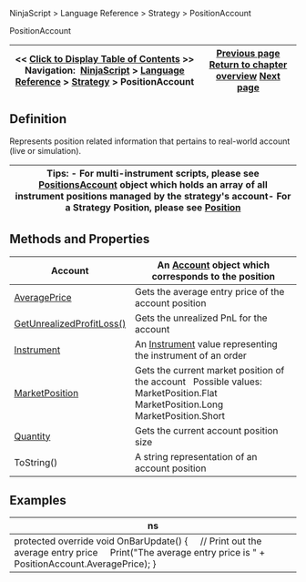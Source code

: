 ﻿
NinjaScript > Language Reference > Strategy > PositionAccount

PositionAccount

| << [Click to Display Table of Contents](positionaccount.md) >> **Navigation:**     [NinjaScript](ninjascript-1.md) > [Language Reference](language_reference_wip-1.md) > [Strategy](strategy-1.md) > PositionAccount | [Previous page](position_quantity-1.md) [Return to chapter overview](strategy-1.md) [Next page](positionaccount_averageprice-1.md) |
| --- | --- |
## Definition
Represents position related information that pertains to real-world account (live or simulation).  
 

| Tips: - For multi-instrument scripts, please see [PositionsAccount](positionsaccount-1.md) object which holds an array of all instrument positions managed by the strategy's account- For a Strategy Position, please see [Position](position-1.md) |
| --- |

## Methods and Properties

| Account | An [Account](account_class-1.md) object which corresponds to the position |
| --- | --- |
| [AveragePrice](position_averageprice-1.md) | Gets the average entry price of the account position |
| [GetUnrealizedProfitLoss()](position_getunrealizedprofitloss-1.md) | Gets the unrealized PnL for the account |
| [Instrument](position_instrument-1.md) | An [Instrument](instrument-1.md) value representing the instrument of an order |
| [MarketPosition](position_marketposition-1.md) | Gets the current market position of the account   Possible values: MarketPosition.Flat MarketPosition.Long MarketPosition.Short |
| [Quantity](position_quantity-1.md) | Gets the current account position size |
| ToString() | A string representation of an account position |

## Examples

| ns |
| --- |
| protected override void OnBarUpdate() {      // Print out the average entry price      Print("The average entry price is " + PositionAccount.AveragePrice); } |

